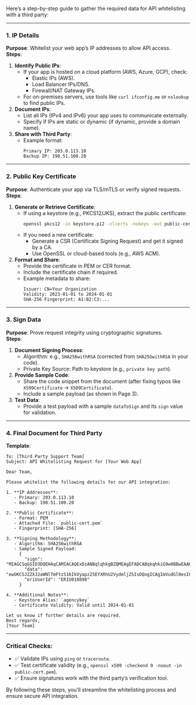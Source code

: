 
Here’s a step-by-step guide to gather the required data for API whitelisting with a third party:

---

### **1. IP Details**  
**Purpose**: Whitelist your web app’s IP addresses to allow API access.  
**Steps**:  
1. **Identify Public IPs**:  
   - If your app is hosted on a cloud platform (AWS, Azure, GCP), check:  
     - Elastic IPs (AWS).  
     - Load Balancer IPs/DNS.  
     - Firewall/NAT Gateway IPs.  
   - For on-premises servers, use tools like `curl ifconfig.me` or `nslookup` to find public IPs.  
2. **Document IPs**:  
   - List all IPs (IPv4 and IPv6) your app uses to communicate externally.  
   - Specify if IPs are static or dynamic (if dynamic, provide a domain name).  
3. **Share with Third Party**:  
   - Example format:  
     ```plaintext
     Primary IP: 203.0.113.10  
     Backup IP: 198.51.100.20  
     ```

---

### **2. Public Key Certificate**  
**Purpose**: Authenticate your app via TLS/mTLS or verify signed requests.  
**Steps**:  
1. **Generate or Retrieve Certificate**:  
   - If using a keystore (e.g., PKCS12/JKS), extract the public certificate:  
     ```bash
     openssl pkcs12 -in keystore.p12 -clcerts -nokeys -out public-cert.pem
     ```  
   - If you need a new certificate:  
     - Generate a CSR (Certificate Signing Request) and get it signed by a CA.  
     - Use OpenSSL or cloud-based tools (e.g., AWS ACM).  
2. **Format and Share**:  
   - Provide the certificate in PEM or CER format.  
   - Include the certificate chain if required.  
   - Example metadata to share:  
     ```plaintext
     Issuer: CN=Your Organization  
     Validity: 2023-01-01 to 2024-01-01  
     SHA-256 Fingerprint: A1:B2:C3:...
     ```

---

### **3. Sign Data**  
**Purpose**: Prove request integrity using cryptographic signatures.  
**Steps**:  
1. **Document Signing Process**:  
   - Algorithm: e.g., `SHA256withRSA` (corrected from `SHA25GwithRSA` in your code).  
   - Private Key Source: Path to keystore (e.g., `private key path`).  
2. **Provide Sample Code**:  
   - Share the code snippet from the document (after fixing typos like `XS99Certificate` → `X509Certificate`).  
   - Include a sample payload (as shown in Page 3).  
3. **Test Data**:  
   - Provide a test payload with a sample `dataToSign` and its `sign` value for validation.  

---

### **4. Final Document for Third Party**  
**Template**:  
```plaintext
To: [Third Party Support Team]  
Subject: API Whitelisting Request for [Your Web App]  

Dear Team,  

Please whitelist the following details for our API integration:  

1. **IP Addresses**:  
   - Primary: 203.0.113.10  
   - Backup: 198.51.100.20  

2. **Public Certificate**:  
   - Format: PEM  
   - Attached File: `public-cert.pem`  
   - Fingerprint: [SHA-256]  

3. **Signing Methodology**:  
   - Algorithm: SHA256withRSA  
   - Sample Signed Payload:  
     {  
       "sign": "MIAGCSqGSID3DQEHAqCAMIACAQExDzANBqlqhkgBZQMEAgEFADCABqkqhkiG9w0BBwEAAKCAM...",  
       "data": "ewOKCSJZZXJ2aWNlTmFtzS16IkVyapz25EYXRhU2VydmljZSIsDQogICAgImVudGl0esI6ICJ...",  
       "eriUserId": "ERIU010898"  
     }  

4. **Additional Notes**:  
   - Keystore Alias: `agencykey`  
   - Certificate Validity: Valid until 2024-01-01  

Let us know if further details are required.  
Best regards,  
[Your Team]  
```

---

### **Critical Checks**:  
- ✅ Validate IPs using `ping` or `traceroute`.  
- ✅ Test certificate validity (e.g., `openssl x509 -checkend 0 -noout -in public-cert.pem`).  
- ✅ Ensure signatures work with the third party’s verification tool.  

By following these steps, you’ll streamline the whitelisting process and ensure secure API integration.